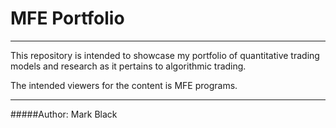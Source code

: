 
# MFE Portfolio
------

This repository is intended to showcase my portfolio of quantitative trading models and research as it pertains to algorithmic trading.

The intended viewers for the content is MFE programs.

------

#####Author: Mark Black
